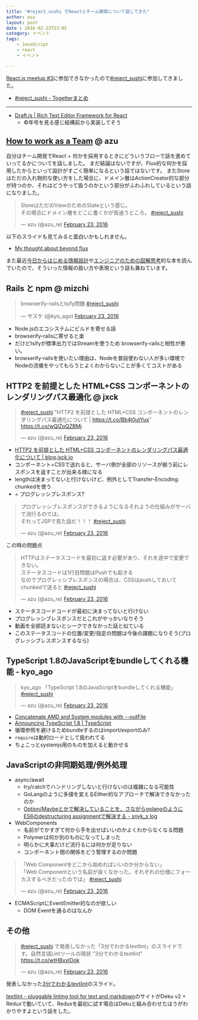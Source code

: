 ```yaml
---
title: "#reject_sushi でReactとチーム開発について話してきた"
author: azu
layout: post
date : 2016-02-23T23:05
category: イベント
tags:
    - JavaScript
    - react
    - イベント

---
```



[React.js meetup #3](http://reactjs-meetup.connpass.com/event/26229/ "React.js meetup #3")に参加できなかったので[#reject_sushi](https://twitter.com/search?f=tweets&vertical=default&q=reject_sushi&src=typd "reject_sushi")に参加してきました。

- [#reject_sushi - Togetterまとめ](http://togetter.com/li/942101 "#reject_sushi - Togetterまとめ")

----

- [Draft.js | Rich Text Editor Framework for React](https://facebook.github.io/draft-js/ "Draft.js | Rich Text Editor Framework for React")
	- ©年号を見る感じ結構前から実装してそう

	
## [How to work as a Team](http://azu.github.io/slide/2016/reject-sushi/how-to-work-team.html "How to work as a Team") @ azu

自分はチーム開発でReact + 何かを採用するときにどういうフローで話を進めていってるかについてを話しました。
まだ結論はないですが、Flux的な何かを採用したからといって設計がすごく簡単になるという話ではないです。
またStoreはただの入れ物的な使い方をした場合に、ドメイン層はActionCreator的な部分が持つのか、それはどうやって扱うのかという部分がふわふわしているという話になりました。

<blockquote class="twitter-tweet" data-lang="en"><p lang="ja" dir="ltr">StoreはただのViewのためのStateという感じ。<br>その場合にドメイン層をどこに書くかが皆迷うところ。 <a href="https://twitter.com/hashtag/reject_sushi?src=hash">#reject_sushi</a></p>&mdash; azu (@azu_re) <a href="https://twitter.com/azu_re/status/702105875771555840">February 23, 2016</a></blockquote>
<script async src="//platform.twitter.com/widgets.js" charset="utf-8"></script>

以下のスライドも見てみると面白いかもしれません。

- [My thought about beyond flux](http://www.slideshare.net/saneyuki/my-thoughy-about-beyond-flux "My thought about beyond flux")

また最近[今日からはじめる情報設計](http://www.amazon.co.jp/dp/4802510012/ "今日からはじめる情報設計")や[エンジニアのための図解思考](http://www.amazon.co.jp/dp/B00EESW7OG/ "エンジニアのための図解思考")的な本を読んでいたので、そういった情報の扱い方や表現という話も兼ねています。

## Rails と npm @ mizchi

<blockquote class="twitter-tweet" data-lang="en"><p lang="ja" dir="ltr">browserify-railsとtsify問題 <a href="https://twitter.com/hashtag/reject_sushi?src=hash">#reject_sushi</a></p>&mdash; サスケ (@kyo_ago) <a href="https://twitter.com/kyo_ago/status/702089989887172609">February 23, 2016</a></blockquote>
<script async src="//platform.twitter.com/widgets.js" charset="utf-8"></script>

- Node.jsのエコシステムにビルドを寄せる話
- browserify-railsに寄せると楽
- だけどtsifyが標準出力ではStreamを使うため browserify-railsと相性が悪い。
- browserify-railsを使いたい理由は、Nodeを普段使わない人が多い環境でNodeの流儀をやってもらうとよくわからないことが多くてコストがある

## HTTP2 を前提とした HTML+CSS コンポーネントのレンダリングパス最適化 @ jxck

<blockquote class="twitter-tweet" data-lang="en"><p lang="ja" dir="ltr"><a href="https://twitter.com/hashtag/reject_sushi?src=hash">#reject_sushi</a>   &quot;HTTP2 を前提とした HTML+CSS コンポーネントのレンダリングパス最適化について | <a href="https://t.co/Bb4j0utYux">https://t.co/Bb4j0utYux</a>&quot;  <a href="https://t.co/wQlZpQZBMj">https://t.co/wQlZpQZBMj</a></p>&mdash; azu (@azu_re) <a href="https://twitter.com/azu_re/status/702092500157145089">February 23, 2016</a></blockquote>
<script async src="//platform.twitter.com/widgets.js" charset="utf-8"></script>

- [HTTP2 を前提とした HTML+CSS コンポーネントのレンダリングパス最適化について | blog.jxck.io](https://blog.jxck.io/entries/2016-02-15/loading-css-over-http2.html "HTTP2 を前提とした HTML+CSS コンポーネントのレンダリングパス最適化について | blog.jxck.io")
- コンポーネント+CSSで送れると、サーバ側が全部のリソースが揃う前にレスポンスを返すことが出来る様になる
- lengthは決まってないと行けないけど、例外としてTransfer-Encoding: chunkedを使う
- = プログレッシブレスポンス?


<blockquote class="twitter-tweet" data-lang="en"><p lang="ja" dir="ltr">プログレッシブレスポンスができるようになるそれようの仕組みがサーバで流行るのでは。<br>それってJSPで見た話だ！！！ <a href="https://twitter.com/hashtag/reject_sushi?src=hash">#reject_sushi</a></p>&mdash; azu (@azu_re) <a href="https://twitter.com/azu_re/status/702093276040433664">February 23, 2016</a></blockquote>
<script async src="//platform.twitter.com/widgets.js" charset="utf-8"></script>

この時の問題点

<blockquote class="twitter-tweet" data-lang="en"><p lang="ja" dir="ltr">HTTPはステータスコードを最初に返す必要があり、それを途中で変更できない。<br>ステータスコードは1行目問題はPushでも起きる<br>なのでプログレッシブレスポンスの場合は、CSSはpushしておいてchunkedで送ると <a href="https://twitter.com/hashtag/reject_sushi?src=hash">#reject_sushi</a></p>&mdash; azu (@azu_re) <a href="https://twitter.com/azu_re/status/702094414600994816">February 23, 2016</a></blockquote>
<script async src="//platform.twitter.com/widgets.js" charset="utf-8"></script>

- ステータスコードコードが最初に決まってないと行けない
- プログレッシブレスポンスだとこれがやっかいなりそう
- 動画を全部読まないとシークできなかった話と似ている
- このステータスコードの位置/変更/指定の問題は今後の課題になりそう(プログレッシブレスポンスするなら)

## TypeScript 1.8のJavaScriptをbundleしてくれる機能 - kyo_ago

<blockquote class="twitter-tweet" data-lang="en"><p lang="ja" dir="ltr">kyo_ago 「TypeScript 1.8のJavaScriptをbundleしてくれる機能」 <a href="https://twitter.com/hashtag/reject_sushi?src=hash">#reject_sushi</a></p>&mdash; azu (@azu_re) <a href="https://twitter.com/azu_re/status/702099720164872192">February 23, 2016</a></blockquote>
<script async src="//platform.twitter.com/widgets.js" charset="utf-8"></script>

- [Concatenate AMD and System modules with --outFile](https://github.com/Microsoft/TypeScript/wiki/What's-new-in-TypeScript#concatenate-amd-and-system-modules-with---outfile "Concatenate AMD and System modules with --outFile")
- [Announcing TypeScript 1.8 | TypeScript](https://blogs.msdn.microsoft.com/typescript/2016/02/22/announcing-typescript-1-8-2/ "Announcing TypeScript 1.8 | TypeScript")
- 循環参照を避けるためbundleするのはimport/exportのみ?
- `require`は動的ロードとして扱われてる
- ちょこっとsystemjs用のものを加えると動かせる


## JavaScriptの非同期処理/例外処理

- async/await
	- try/catchでハンドリングしないと行けないのは複雑になる可能性
	- GoLangのように多値を変えるEither的なアプローチで解決できなかったのか
	- [Option/Maybeとかで解決していることを、さながらgolangのようにES6のdestructuring assignmentで解決する - snyk_s log](http://saneyukis.hatenablog.com/entry/2015/03/22/184823 "Option/Maybeとかで解決していることを、さながらgolangのようにES6のdestructuring assignmentで解決する - snyk_s log")
- WebComponents
	- 名前がでかすぎて何から手を出せばいいのかよくわからなくなる問題
	- Polymerは何か別のものになってしまった
	- 明らかに大事だけど流行るには何かが足りない
	- コンポーネント間の関係をどう管理するのか問題

<blockquote class="twitter-tweet" data-lang="en"><p lang="ja" dir="ltr">「Web Componentをどこから始めればいいのか分からない」<br>「Web Componentという名前が良くなかった。それぞれの仕様にフォーカスするべきだったのでは」 <a href="https://twitter.com/hashtag/reject_sushi?src=hash">#reject_sushi</a></p>&mdash; azu (@azu_re) <a href="https://twitter.com/azu_re/status/702118804793356288">February 23, 2016</a></blockquote>
<script async src="//platform.twitter.com/widgets.js" charset="utf-8"></script>	

- ECMAScriptにEventEmitter的なのが欲しい
	- DOM Eventを通るのはなんか

## その他

<blockquote class="twitter-tweet" data-lang="en"><p lang="ja" dir="ltr"><a href="https://twitter.com/hashtag/reject_sushi?src=hash">#reject_sushi</a> で発表しなかった「3分でわかるtextlint」のスライドです。自然言語Lintツールの現状  &quot;3分でわかるtextlint&quot;  <a href="https://t.co/wtHBxxIOok">https://t.co/wtHBxxIOok</a></p>&mdash; azu (@azu_re) <a href="https://twitter.com/azu_re/status/702133285934145536">February 23, 2016</a></blockquote>
<script async src="//platform.twitter.com/widgets.js" charset="utf-8"></script>

発表しなかった[3分でわかるtextlint](http://azu.github.io/slide/2016/reject-sushi/textlint.html "3分でわかるtextlint")のスライド。

[textlint - pluggable linting tool for text and markdown](http://textlint.github.io/ "textlint - pluggable linting tool for text and markdown")のサイトがDeku v2 + Reduxで動いていて、Reduxを最初に試す場合はDekuと組み合わせたほうがわかりやすよという話をした。